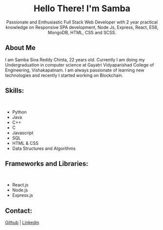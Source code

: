 <h1 align = "center">Hello There! I'm Samba</h1>
<center>Passionate and Enthusiastic Full Stack Web Developer with 2 year practical knowledge on Responsive SPA development, Node Js, Express, React, ES6, MongoDB, HTML, CSS and SCSS.</center>

<h2>About Me</h2>
I am Samba Siva Reddy Chinta, 22 years old. Currently I am doing my Undergraduation in computer science at Gayatri Vidyaparishad College of Engineering, Vishakapatnam. I am always passionate of learning new technologies and recently I started working on Blockchain.

<h2>Skills: </h2>
<br>
<ul>
  <li>Python</li>
  <li>Java</li>
  <li>C++</li>
  <li>C</li>
  <li>Javascript</li>
  <li>SQL</li>
  <li>HTML & CSS</li>
  <li>Data Structures and Algorithms</li>
</ul>

<h2>Frameworks and Libraries: </h2>
<br>
<ul>
<li>React.js</li>
<li>Node.js</li>
<li>Express.js</li>
</ul>

<h2>Contact: </h2>

[Github](https://github.com/samba-chinta) | [Linkedin](https://www.linkedin.com/in/samba-siva-reddy-chinta-78a9651b2/) 
